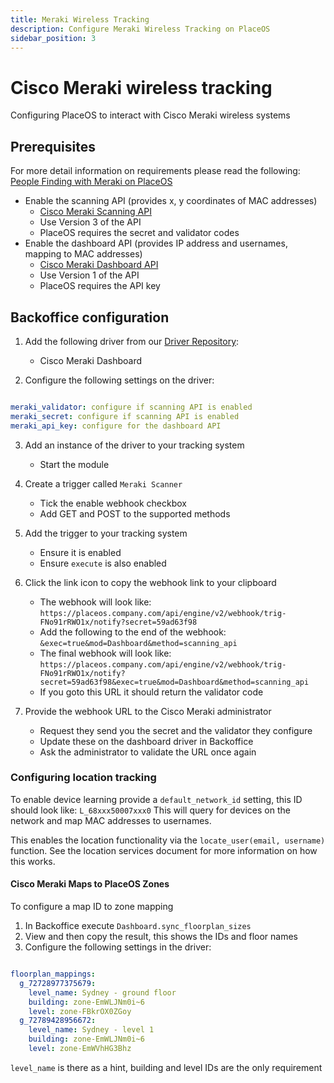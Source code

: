 ```yaml
---
title: Meraki Wireless Tracking
description: Configure Meraki Wireless Tracking on PlaceOS
sidebar_position: 3
---
```


# Cisco Meraki wireless tracking

Configuring PlaceOS to interact with Cisco Meraki wireless systems


## Prerequisites

For more detail information on requirements please read the following:
[People Finding with Meraki on PlaceOS](people-finding-with-meraki.md)

* Enable the scanning API (provides x, y coordinates of MAC addresses)
  * [Cisco Meraki Scanning API](https://developer.cisco.com/meraki/scanning-api/#!introduction/scanning-api)
  * Use Version 3 of the API
  * PlaceOS requires the secret and validator codes
* Enable the dashboard API (provides IP address and usernames, mapping to MAC addresses)
  * [Cisco Meraki Dashboard API](https://documentation.meraki.com/zGeneral_Administration/Other_Topics/The_Cisco_Meraki_Dashboard_API)
  * Use Version 1 of the API
  * PlaceOS requires the API key


## Backoffice configuration

1. Add the following driver from our [Driver Repository](https://github.com/PlaceOS/drivers):
   * Cisco Meraki Dashboard

2. Configure the following settings on the driver:

```yaml

meraki_validator: configure if scanning API is enabled
meraki_secret: configure if scanning API is enabled
meraki_api_key: configure for the dashboard API

```

3. Add an instance of the driver to your tracking system
   * Start the module

4. Create a trigger called `Meraki Scanner`
   * Tick the enable webhook checkbox
   * Add GET and POST to the supported methods

5. Add the trigger to your tracking system
   * Ensure it is enabled
   * Ensure `execute` is also enabled

6. Click the link icon to copy the webhook link to your clipboard
   * The webhook will look like: `https://placeos.company.com/api/engine/v2/webhook/trig-FNo91rRWO1x/notify?secret=59ad63f98`
   * Add the following to the end of the webhook: `&exec=true&mod=Dashboard&method=scanning_api`
   * The final webhook will look like: `https://placeos.company.com/api/engine/v2/webhook/trig-FNo91rRWO1x/notify?secret=59ad63f98&exec=true&mod=Dashboard&method=scanning_api`
   * If you goto this URL it should return the validator code

7. Provide the webhook URL to the Cisco Meraki administrator
   * Request they send you the secret and the validator they configure
   * Update these on the dashboard driver in Backoffice
   * Ask the administrator to validate the URL once again


### Configuring location tracking

To enable device learning provide a `default_network_id` setting, this ID should look like: `L_68xxx50007xxx0`
This will query for devices on the network and map MAC addresses to usernames.

This enables the location functionality via the `locate_user(email, username)` function.
See the location services document for more information on how this works.


#### Cisco Meraki Maps to PlaceOS Zones

To configure a map ID to zone mapping

1. In Backoffice execute `Dashboard.sync_floorplan_sizes`
2. View and then copy the result, this shows the IDs and floor names
3. Configure the following settings in the driver:

```yaml

floorplan_mappings:
  g_72728977375679:
    level_name: Sydney - ground floor
    building: zone-EmWLJNm0i~6
    level: zone-FBkrOX0ZGoy
  g_72789428956672:
    level_name: Sydney - level 1
    building: zone-EmWLJNm0i~6
    level: zone-EmWVhHG3Bhz

```

`level_name` is there as a hint, building and level IDs are the only requirement